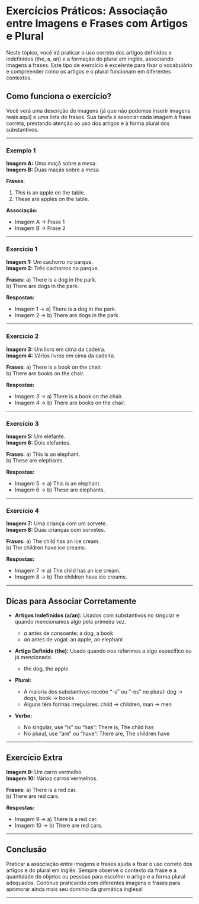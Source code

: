 
# Exercícios Práticos: Associação entre Imagens e Frases com Artigos e Plural

Neste tópico, você irá praticar o uso correto dos artigos definidos e indefinidos (the, a, an) e a formação do plural em inglês, associando imagens a frases. Este tipo de exercício é excelente para fixar o vocabulário e compreender como os artigos e o plural funcionam em diferentes contextos.

## Como funciona o exercício?

Você verá uma descrição de imagens (já que não podemos inserir imagens reais aqui) e uma lista de frases. Sua tarefa é associar cada imagem à frase correta, prestando atenção ao uso dos artigos e à forma plural dos substantivos.

---

### Exemplo 1

**Imagem A:** Uma maçã sobre a mesa.  
**Imagem B:** Duas maçãs sobre a mesa.

**Frases:**
1. This is an apple on the table.
2. These are apples on the table.

**Associação:**
- Imagem A → Frase 1  
- Imagem B → Frase 2

---

### Exercício 1

**Imagem 1:** Um cachorro no parque.  
**Imagem 2:** Três cachorros no parque.

**Frases:**
a) There is a dog in the park.  
b) There are dogs in the park.

**Respostas:**
- Imagem 1 → a) There is a dog in the park.
- Imagem 2 → b) There are dogs in the park.

---

### Exercício 2

**Imagem 3:** Um livro em cima da cadeira.  
**Imagem 4:** Vários livros em cima da cadeira.

**Frases:**
a) There is a book on the chair.  
b) There are books on the chair.

**Respostas:**
- Imagem 3 → a) There is a book on the chair.
- Imagem 4 → b) There are books on the chair.

---

### Exercício 3

**Imagem 5:** Um elefante.  
**Imagem 6:** Dois elefantes.

**Frases:**
a) This is an elephant.  
b) These are elephants.

**Respostas:**
- Imagem 5 → a) This is an elephant.
- Imagem 6 → b) These are elephants.

---

### Exercício 4

**Imagem 7:** Uma criança com um sorvete.  
**Imagem 8:** Duas crianças com sorvetes.

**Frases:**
a) The child has an ice cream.  
b) The children have ice creams.

**Respostas:**
- Imagem 7 → a) The child has an ice cream.
- Imagem 8 → b) The children have ice creams.

---

## Dicas para Associar Corretamente

- **Artigos Indefinidos (a/an):** Usados com substantivos no singular e quando mencionamos algo pela primeira vez.  
  - *a* antes de consoante: a dog, a book  
  - *an* antes de vogal: an apple, an elephant

- **Artigo Definido (the):** Usado quando nos referimos a algo específico ou já mencionado.  
  - the dog, the apple

- **Plural:**  
  - A maioria dos substantivos recebe “-s” ou “-es” no plural: dog → dogs, book → books  
  - Alguns têm formas irregulares: child → children, man → men

- **Verbo:**  
  - No singular, use “is” ou “has”: There is, The child has  
  - No plural, use “are” ou “have”: There are, The children have

---

## Exercício Extra

**Imagem 9:** Um carro vermelho.  
**Imagem 10:** Vários carros vermelhos.

**Frases:**
a) There is a red car.  
b) There are red cars.

**Respostas:**
- Imagem 9 → a) There is a red car.
- Imagem 10 → b) There are red cars.

---

## Conclusão

Praticar a associação entre imagens e frases ajuda a fixar o uso correto dos artigos e do plural em inglês. Sempre observe o contexto da frase e a quantidade de objetos ou pessoas para escolher o artigo e a forma plural adequados. Continue praticando com diferentes imagens e frases para aprimorar ainda mais seu domínio da gramática inglesa!

---
```
